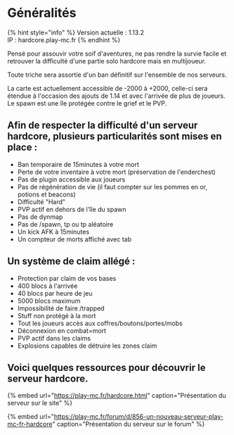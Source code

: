 # Généralités

{% hint style="info" %}
Version actuelle : 1.13.2  
IP : hardcore.play-mc.fr
{% endhint %}

Pensé pour assouvir votre soif d'aventures, ne pas rendre la survie facile et retrouver la difficulté d'une partie solo hardcore mais en multijoueur.

Toute triche sera assortie d'un ban définitif sur l'ensemble de nos serveurs.

La carte est actuellement accessible de -2000 à +2000, celle-ci sera étendue à l'occasion des ajouts de 1.14 et avec l'arrivée de plus de joueurs. Le spawn est une île protégée contre le grief et le PVP.

## Afin de respecter la difficulté d'un serveur hardcore, plusieurs particularités sont mises en place :
- Ban temporaire de 15minutes à votre mort
- Perte de votre inventaire à votre mort (préservation de l'enderchest)
- Pas de plugin accessible aux joueurs
- Pas de régénération de vie (il faut compter sur les pommes en or, potions et beacons)
- Difficulté "Hard"
- PVP actif en dehors de l'île du spawn
- Pas de dynmap
- Pas de /spawn, tp ou tp aléatoire
- Un kick AFK à 15minutes
- Un compteur de morts affiché avec tab

## Un système de claim allégé :
- Protection par claim de vos bases
- 400 blocs à l'arrivée
- 40 blocs par heure de jeu
- 5000 blocs maximum
- Impossibilité de faire /trapped
- Stuff non protégé à la mort
- Tout les joueurs accès aux coffres/boutons/portes/mobs
- Déconnexion en combat=mort
- PVP actif dans les claims
- Explosions capables de détruire les zones claim

## Voici quelques ressources pour découvrir le serveur hardcore.

{% embed url="https://play-mc.fr/hardcore.html" caption="Présentation du serveur sur le site" %}

{% embed url="https://play-mc.fr/forum/d/856-un-nouveau-serveur-play-mc-fr-hardcore" caption="Présentation du serveur sur le forum" %}

